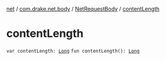 [net](../../index.md) / [com.drake.net.body](../index.md) / [NetRequestBody](index.md) / [contentLength](./content-length.md)

# contentLength

`var contentLength: `[`Long`](https://kotlinlang.org/api/latest/jvm/stdlib/kotlin/-long/index.html)
`fun contentLength(): `[`Long`](https://kotlinlang.org/api/latest/jvm/stdlib/kotlin/-long/index.html)